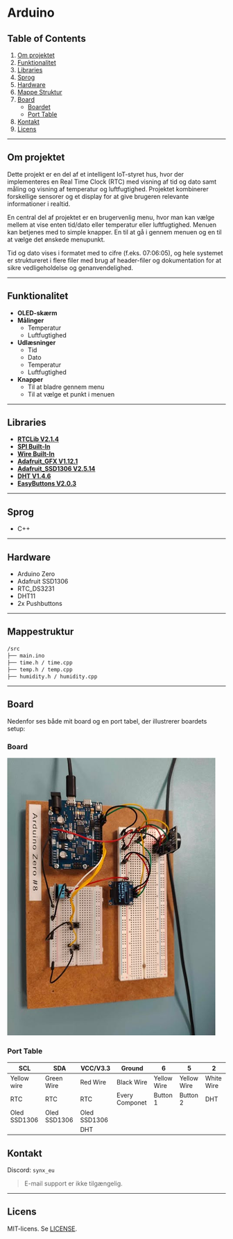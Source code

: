 
# Arduino

## Table of Contents
1. [Om projektet](#om-projektet)
2. [Funktionalitet](#funktionalitet)
3. [Libraries](#libraries)
4. [Sprog](#sprog)
5. [Hardware](#hardware)
6. [Mappe Struktur](#mappestruktur)
7. [Board](#board)
   - [Boardet](#boardet)
   - [Port Table](#port-table)
8. [Kontakt](#kontakt)
9. [Licens](#licens)

---

## Om projektet

Dette projekt er en del af et intelligent IoT-styret hus, hvor der implementeres en Real Time Clock (RTC) med visning af tid og dato samt måling og visning af temperatur og luftfugtighed. Projektet kombinerer forskellige sensorer og et display for at give brugeren relevante informationer i realtid.

En central del af projektet er en brugervenlig menu, hvor man kan vælge mellem at vise enten tid/dato eller temperatur eller luftfugtighed. Menuen kan betjenes med to simple knapper. En til at gå i gennem menuen og en til at vælge det ønskede menupunkt.

Tid og dato vises i formatet med to cifre (f.eks. 07:06:05), og hele systemet er struktureret i flere filer med brug af header-filer og dokumentation for at sikre vedligeholdelse og genanvendelighed.

---

## Funktionalitet

- **OLED-skærm**
- **Målinger**
    - Temperatur
    - Luftfugtighed
- **Udlæsninger**
    - Tid
    - Dato
    - Temperatur
    - Luftfugtighed
- **Knapper**
    - Til at bladre gennem menu
    - Til at vælge et punkt i menuen

---

## Libraries

- [**RTCLib V2.1.4**](https://docs.arduino.cc/libraries/rtclib/#Compatibility)
- [**SPI Built-In**](https://docs.arduino.cc/language-reference/en/functions/communication/SPI/)
- [**Wire Built-In**](https://docs.arduino.cc/language-reference/en/functions/communication/wire/)
- [**Adafruit_GFX V1.12.1**](https://docs.arduino.cc/libraries/adafruit-gfx-library/)
- [**Adafruit_SSD1306 V2.5.14**](https://docs.arduino.cc/libraries/adafruit-ssd1306/)
- [**DHT V1.4.6**](https://projecthub.arduino.cc/arcaegecengiz/using-dht11-12f621)
- [**EasyButtons V2.0.3**](https://docs.arduino.cc/libraries/easybutton/)

---

## Sprog
- C++
---
## Hardware
- Arduino Zero
- Adafruit SSD1306
- RTC_DS3231
- DHT11
- 2x Pushbuttons
---

## Mappestruktur

```plaintext
/src
├── main.ino
├── time.h / time.cpp
├── temp.h / temp.cpp
├── humidity.h / humidity.cpp
```
---
## Board

Nedenfor ses både mit board og en port tabel, der illustrerer boardets setup:

### Board

![Board](Board.jpg)

### Port Table

|    SCL     |    SDA     |VCC/V3.3    |    Ground    |      6    |      5    |      2    |
|------------|------------|------------|--------------|-----------|-----------|-----------|
|Yellow wire |Green Wire  |Red Wire    |Black Wire    |Yellow Wire|Yellow Wire|White Wire |
|    RTC     |RTC         |     RTC    |Every Componet| Button 1  |Button 2   | DHT       |
|Oled SSD1306|Oled SSD1306|Oled SSD1306|              |           |           |           |
|            |            |     DHT    |              |           |           |           |

## Kontakt

Discord: `synx_eu`
> E-mail support er ikke tilgængelig.

---

## Licens

MIT-licens. Se [LICENSE](LICENSE).
